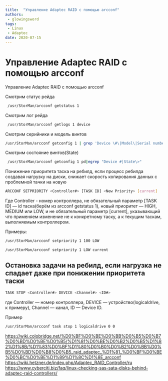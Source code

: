 ```yaml
---
title:  "Управление Adaptec RAID с помощью arcconf"
authors: 
 - glowingsword
tags:
 - Linux
 - Adaptec
date: 2020-07-15
---
```

# Управление Adaptec RAID с помощью arcconf

Управление Adaptec RAID с помощью arcconf

Смотрим статус рейда

```bash
 /usr/StorMan/arcconf getstatus 1
```
Смотрим лог рейда

```bash
 /usr/StorMan/arcconf getlogs 1 device
```

Смотрим серийники и модель винтов

```bash
/usr/StorMan/arcconf getconfig 1 | grep 'Device \#\|Model\|Serial number'
```

Смотрим состояние винтов(State)

```bash
 /usr/StorMan/arcconf getconfig 1 pd|egrep "Device #|State\>"
```

Понижение приоритета таска на ребилд, если процесс ребилда создавая нагрузку на диски, снижает скорость копирования данных с проблемной тачки на новую

```bash
ARCCONF SETPRIORITY <Controller#> [TASK ID] <New Priority> [current]
```

Где Controller - номер контроллера, не обязательный параметр [TASK ID] — id таска(берём из arcconf getstatus 1), новый приоритет — HIGH, MEDIUM или LOW, и не обязательный параметр [current], указывающий что применяем изменение не к конкретному таску, а к текущим таскам, выполняемым контроллером.

Примеры:

```bash
/usr/StorMan/arcconf setpriority 1 100 LOW
```

```bash
/usr/StorMan/arcconf setpriority 1 LOW current
```

## Остановка задачи на ребилд, если нагрузка не спадает даже при понижении приоритета таски



```bash
TASK STOP <Controller#> DEVICE <Channel#> <ID#>
```

где Controller — номер контроллера, DEVICE — устройство(logicaldrive, к примеру), Channel — канал, ID — Device ID.

Пример

```bash
/usr/StorMan/arcconf task stop 1 logicaldrive 0 0
```




<https://wiki.colobridge.net/%D0%BF%D0%BE%D0%BB%D0%B5%D0%B7%D0%BD%D0%BE%D0%B5/%D1%81%D0%BE%D0%B2%D0%B5%D1%82%D1%8B/%D1%83%D0%BF%D1%80%D0%B0%D0%B2%D0%BB%D0%B5%D0%BD%D0%B8%D0%B5_raid_adaptec_%D1%81_%D0%BF%D0%BE%D0%BC%D0%BE%D1%89%D1%8C%D1%8E_arcconf>
<https://wiki.hetzner.de/index.php/Adaptec_RAID_Controller/ru>
<https://www.cyberciti.biz/faq/linux-checking-sas-sata-disks-behind-adaptec-raid-controllers/>

